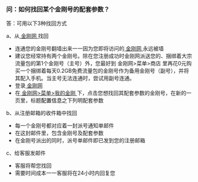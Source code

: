 ### 问：如何找回某个金刚号的配套参数？

答：可用以下3种找回方式

a、从[ 金刚网 ](https://www.atozitpro.net/zh/)找回

- 连通您的金刚号翻墙出来一一因为您即将访问的[ 金刚网 ](https://www.atozitpro.net/zh/)永远被墙
- 建议您经常持有两个金刚号。除在您注册成功时金刚网派送您的、捆绑着大宗流量包的第1个金刚号（主号）外，您最好到 金刚网>菜单>商店 里再花0元购买一个捆绑着每天0.2GB免费流量包的金刚号作为备用金刚号（副号），并将其配入手机。当主号无法连通时，尝试用副号连通。
- 登录[ 金刚网 ](https://www.atozitpro.net/zh/)
- 在[ 金刚网>菜单>我的金刚 ](https://www.atozitpro.net/zh/my-account/)下，点击您想找回其配套参数的金刚号，在新的一页里，标题<font color="black">配置信息</font>之下列明配套参数

b、从注册邮箱的收件箱中找回

- 每一个金刚号都对应着一封派号通知单邮件
- 在这封邮件里，包含金刚号及配套参数
- 在金刚号派出的同时，派号单邮件即已发到您的注册邮箱

c、给客服发邮件

- 客服将帮您找回
- 需要时间成本一一客服将在24小时内回复您
